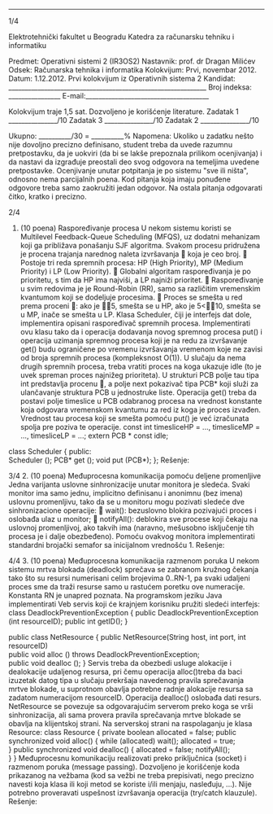 --------------------------------------------------------------------------------


1/4 
 
Elektrotehnički fakultet u Beogradu 
Katedra za računarsku tehniku i informatiku 
 
Predmet: Operativni sistemi 2 (IR3OS2) 
Nastavnik: prof. dr Dragan Milićev 
Odsek: Računarska tehnika i informatika 
Kolokvijum: Prvi, novembar 2012. 
Datum: 1.12.2012. 
Prvi kolokvijum iz Operativnih sistema 2 
Kandidat: _____________________________________________________________ 
Broj indeksa: ________________  E-mail:______________________________________ 
 
Kolokvijum traje 1,5 sat. Dozvoljeno je korišćenje literature. 
Zadatak 1 _______________/10   Zadatak 3 _______________/10 
Zadatak 2 _______________/10    
 
Ukupno: __________/30 = __________% 
Napomena: Ukoliko u zadatku nešto nije dovoljno precizno definisano, student treba da 
uvede razumnu pretpostavku, da je uokviri (da bi se lakše prepoznala prilikom ocenjivanja) i 
da  nastavi  da  izgrađuje  preostali  deo  svog  odgovora  na  temeljima  uvedene  pretpostavke. 
Ocenjivanje unutar potpitanja je po sistemu "sve ili ništa", odnosno nema parcijalnih poena. 
Kod pitanja koja imaju ponuđene odgovore treba samo zaokružiti jedan  odgovor.  Na  ostala 
pitanja odgovarati čitko, kratko i precizno. 
 

2/4 
1. (10 poena) Raspoređivanje procesa 
U nekom sistemu  koristi  se Multilevel  Feedback-Queue  Scheduling (MFQS),  uz  dodatni 
mehanizam  koji  ga  približava  ponašanju  SJF  algoritma.  Svakom  procesu  pridružena  je 
procena trajanja narednog naleta izvršavanja  koja je ceo broj. 
 Postoje tri reda spremnih procesa: HP (High Priority), MP (Medium Priority) i LP (Low 
Priority). 
 Globalni algoritam raspoređivanja je po prioritetu, s tim da HP ima najviši, a LP najniži 
prioritet. 
 Raspoređivanje u svim redovima je je Round-Robin (RR), samo sa različitim vremenskim 
kvantumom koji se dodeljuje procesima. 
 Proces  se smešta u  red  prema  proceni :  ako  je 5, smešta se u HP, ako je 5<10, 
smešta se u MP, inače se smešta u LP. 
Klasa Scheduler,  čiji  je  interfejs  dat  dole,  implementira  opisani  raspoređivač  spremnih 
procesa.  Implementirati  ovu  klasu  tako  da  i  operacija  dodavanja  novog  spremnog  procesa 
put() i  operacija  uzimanja  spremnog  procesa  koji je na redu za izvršavanje get() budu 
ograničene  po  vremenu  izvršavanja  vremenom  koje  ne  zavisi  od  broja  spremnih  procesa 
(kompleksnost O(1)). U slučaju da nema drugih spremnih procesa, treba vratiti proces na koga 
ukazuje idle (to  je  uvek  spreman  proces najnižeg prioriteta). U strukturi PCB polje tau tipa 
int predstavlja  procenu ,  a  polje next pokazivač  tipa PCB* koji  služi  za  ulančavanje 
struktura  PCB  u  jednostruke  liste. Operacija get() treba  da  postavi  polje timeslice u PCB 
odabranog procesa na vrednost konstante koja odgovara vremenskom kvantumu za red iz koga 
je proces izvađen. Vrednost tau procesa koji se smešta pomoću put() je već izračunata spolja 
pre poziva te operacije. 
const int timesliceHP = ..., timesliceMP = ..., timesliceLP = ...; 
extern PCB * const idle; 
 
class Scheduler { 
public:  
  Scheduler (); 
  PCB* get (); 
  void put (PCB*); 
}; 
Rešenje: 

3/4 
2. (10 poena) Međuprocesna komunikacija pomoću deljene promenljive 
Jedna varijanta uslovne sinhronizacije unutar monitora je sledeća. Svaki monitor ima  samo 
jednu,  implicitno  definisanu  i  anonimnu  (bez  imena)  uslovnu  promenljivu,  tako  da  se  u 
monitoru mogu pozivati sledeće dve sinhronizacione operacije: 
 wait(): bezuslovno blokira pozivajući proces i oslobađa ulaz u monitor; 
 notifyAll(): deblokira sve procese koji čekaju na uslovnoj promenljivoj, ako takvih 
ima (naravno, mešusobno isključenje tih procesa je i dalje obezbeđeno). 
Pomoću  ovakvog  monitora  implementirati  standardni  brojački  semafor sa   inicijalnom 
vrednošću 1. 
Rešenje:

4/4 
3. (10 poena) Međuprocesna komunikacija razmenom poruka 
U nekom sistemu mrtva blokada (deadlock) sprečava se zabranom kružnog čekanja tako što su 
resursi  numerisani  celim  brojevima 0..RN-1, pa svaki udaljeni proces sme da traži resurse 
samo u rastućem poretku ove numeracije. Konstanta RN je unapred poznata. Na programskom 
jeziku Java implementirati Veb servis koji će krajnjem korisniku pružiti sledeći interfejs: 
class DeadlockPreventionException { 
 public DeadlockPreventionException (int resourceID); 
 public int getID(); 
} 
 
public class NetResource { 
 public NetResource(String host, int port, int resourceID)  
  public void alloc () throws DeadlockPreventionException;  
 public void dealloc (); 
} 
Servis  treba  da  obezbedi  usluge alokacije i dealokacije udaljenog resursa, pri čemu operacija 
alloc()treba da baci izuzetak datog tipa u slučaju prekršaja navedenog pravila sprečavanja 
mrtve   blokade,   u   suprotnom   obavlja   potrebne   radnje   alokacije   resursa sa   zadatom 
numeracijom resourceID.  Operacija dealloc() oslobađa dati  resurs. NetResource se 
povezuje  sa  odgovarajućim  serverom  preko  koga  se  vrši  sinhronizacija,  ali  sama  provera 
pravila sprečavanja mrtve blokade se obavlja na klijentskoj strani. Na  serverskoj  strani  na 
raspolaganju je klasa Resource: 
class Resource { 
 private boolean allocated = false; 
 public synchronized void alloc() { 
   while (allocated) wait(); 
   allocated = true;  
 } 
 public synchronized void dealloc() { 
  allocated = false; 
  notifyAll();  
 } 
} 
Međuprocesnu  komunikaciju  realizovati  preko  priključnica  (socket)  i  razmenom poruka 
(message  passing). Dozvoljeno je korišćenje koda prikazanog na vežbama (kod sa vežbi ne 
treba  prepisivati,  nego  precizno  navesti  koja  klasa  ili  koji  metod  se  koriste  i/ili  menjaju, 
nasleđuju, ...). Nije potrebno proveravati uspešnost izvršavanja operacija (try/catch klauzule). 
Rešenje: 
 